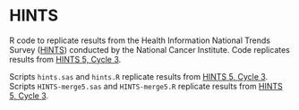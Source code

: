 # HINTS
R code to replicate results from the Health Information National Trends Survey ([HINTS](https://hints.cancer.gov/)) conducted by the National Cancer Institute. Code replicates results from [HINTS 5, Cycle 3](https://hints.cancer.gov/data/download-data.aspx).

Scripts `hints.sas` and `hints.R` replicate results from [HINTS 5, Cycle 3](https://hints.cancer.gov/data/download-data.aspx).
Scripts `HINTS-merge5.sas` and `HINTS-merge5.R` replicate results from [HINTS 5, Cycle 3](https://hints.cancer.gov/data/download-data.aspx).
